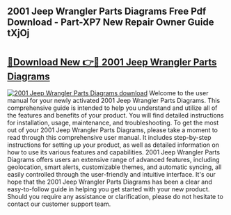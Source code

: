 ## 2001 Jeep Wrangler Parts Diagrams Free Pdf Download - Part-XP7 New Repair Owner Guide tXjOj

# <h2><a href="http://dfhbne.blite.top/?on=2001+Jeep+Wrangler+Parts+Diagrams">🔗Download New 👉🔴 2001 Jeep Wrangler Parts Diagrams</a></h2>

[![2001 Jeep Wrangler Parts Diagrams download](https://i.imgur.com/lujVjoI.png)](http://dfhbne.blite.top/?on=2001+Jeep+Wrangler+Parts+Diagrams)
Welcome to the user manual for your newly activated 2001 Jeep Wrangler Parts Diagrams. This comprehensive guide is intended to help you understand and utilize all of the features and benefits of your product. You will find detailed instructions for installation, usage, maintenance, and troubleshooting. To get the most out of your 2001 Jeep Wrangler Parts Diagrams, please take a moment to read through this comprehensive user manual. It includes step-by-step instructions for setting up your product, as well as detailed information on how to use its various features and capabilities. 2001 Jeep Wrangler Parts Diagrams offers users an extensive range of advanced features, including geolocation, smart alerts, customizable themes, and automatic syncing, all easily controlled through the user-friendly and intuitive interface. It's our hope that the 2001 Jeep Wrangler Parts Diagrams has been a clear and easy-to-follow guide in helping you get started with your new product. Should you require any assistance or clarification, please do not hesitate to contact our customer support team.
